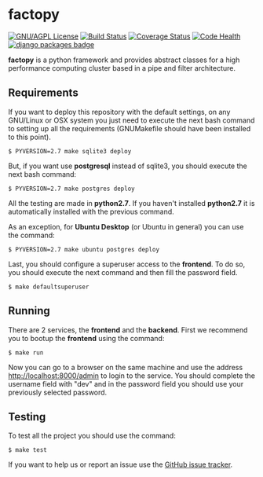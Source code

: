 factopy
=======

[![GNU/AGPL License](http://www.gnu.org/graphics/agplv3-88x31.png)](https://github.com/gersolar/factopy/blob/master/GNU-AGPL-3.0.txt) [![Build Status](https://travis-ci.org/gersolar/factopy.png?branch=master)](https://travis-ci.org/gersolar/factopy) [![Coverage Status](https://coveralls.io/repos/gersolar/factopy/badge.png)](https://coveralls.io/r/gersolar/factopy) [![Code Health](https://landscape.io/github/gersolar/factopy/master/landscape.png)](https://landscape.io/github/gersolar/factopy/master) [![django packages badge](https://pypip.in/d/factopy/badge.png)](https://www.djangopackages.com/packages/p/factopy/)

**factopy** is a python framework and provides abstract classes for a high performance computing cluster based in a pipe and filter architecture.

Requirements
------------

If you want to deploy this repository with the default settings, on any GNU/Linux or OSX system you just need to execute the next bash command to setting up all the requirements (GNUMakefile should have been installed to this point).

	$ PYVERSION=2.7 make sqlite3 deploy

But, if you want use **postgresql** instead of sqlite3, you should execute the next bash command:

	$ PYVERSION=2.7 make postgres deploy

All the testing are made in **python2.7**. If you haven't installed **python2.7** it is automatically installed with the previous command.

As an exception, for **Ubuntu Desktop** (or Ubuntu in general) you can use the command:

    $ PYVERSION=2.7 make ubuntu postgres deploy

Last, you should configure a superuser access to the **frontend**. To do so, you should execute the next command and then fill the password field.

	$ make defaultsuperuser

Running
-------

There are 2 services, the **frontend** and the **backend**. First we recommend you to bootup the **frontend** using the command:

	$ make run

Now you can go to a browser on the same machine and use the address <http://localhost:8000/admin> to login to the service. You should complete the username field with "dev" and in the password field you should use your previously selected password.

Testing
-------

To test all the project you should use the command:

	$ make test

If you want to help us or report an issue use the [GitHub issue tracker](https://github.com/gersolar/factopy/issues).
